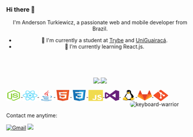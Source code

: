 ### Hi there 👋

<header>
  <p>I'm Anderson Turkiewicz, a passionate web and mobile developer from Brazil.</p>
  <ul>
    <li>🔭 I'm currently a student at 
      <a href="https://www.betrybe.com/" target="_blank">Trybe</a> and 
      <a href="https://www.guairaca.com.br/" target="_blank">UniGuairacá</a>.</li>
    <li>🌱 I’m currently learning React.js.</li>
  </ul>
</header>
<br>
<main align="center">
  <a href="https://github.com/andersontrkz/">
    <img align="center" height="136em" src="https://github-readme-stats.vercel.app/api?username=andersontrkz&hide=stars,issues&count_private=true&show_icons=true&include_all_commits=true&theme=vision-friendly-dark" />
    <img align="center" height="136em" src="https://github-readme-stats.vercel.app/api/top-langs/?username=andersontrkz&layout=compact&theme=vision-friendly-dark" />
  </a>
</main>

<footer>
  <div style="display: inline_block"><br>
    <a href="https://github.com/andersontrkz/">
      <link rel="stylesheet" href="https://cdn.jsdelivr.net/gh/devicons/devicon@v2.11.0/devicon.min.css">
      <img align="center" alt="css" height="30" width="40" src="https://raw.githubusercontent.com/devicons/devicon/master/icons/nodejs/nodejs-original.svg">
      <img align="center" alt="react" height="30" width="40" src="https://raw.githubusercontent.com/devicons/devicon/master/icons/react/react-original.svg">
      <img align="center" alt="css" height="30" width="40" src="https://raw.githubusercontent.com/devicons/devicon/master/icons/java/java-original.svg">
      <img align="center" alt="html" height="30" width="40" src="https://raw.githubusercontent.com/devicons/devicon/master/icons/html5/html5-original.svg">
      <img align="center" alt="css" height="30" width="40" src="https://raw.githubusercontent.com/devicons/devicon/master/icons/css3/css3-original.svg">
      <img align="center" alt="js" height="30" width="40" src="https://raw.githubusercontent.com/devicons/devicon/master/icons/javascript/javascript-plain.svg">
      <img align="center" alt="css" height="30" width="40" src="https://raw.githubusercontent.com/devicons/devicon/master/icons/visualstudio/visualstudio-plain.svg">
      <img align="center" alt="css" height="30" width="40" src="https://raw.githubusercontent.com/devicons/devicon/master/icons/linux/linux-original.svg">
      <img align="center" alt="css" height="30" width="40" src="https://raw.githubusercontent.com/devicons/devicon/master/icons/gitlab/gitlab-original.svg">
      <img align="center" alt="css" height="30" width="40" src="https://raw.githubusercontent.com/devicons/devicon/master/icons/git/git-original.svg">
      <img width="172em" align="right" alt="keyboard-warrior" src="https://i.imgur.com/t51HrPx.gif" style="border-radius: 30px">
    </a>
  </div>

  ##
  
  <div>
    <p>Contact me anytime:</p>
    <a href = "mailto: trkz.anderson@gmail.com"><img alt="Gmail" src="https://img.shields.io/badge/Gmail-D14836?style=flat&logo=gmail&logoColor=white" /></a>
    <a href="https://www.linkedin.com/in/anderson-trkz/" target="_blank"><img src="https://img.shields.io/badge/linkedin%20-%230077B5.svg?&style=flat&logo=linkedin&logoColor=white"/></a>
  </div>
</footer>
